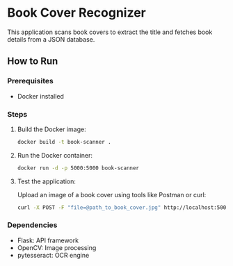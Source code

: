 # Book Cover Recognizer

This application scans book covers to extract the title and fetches book details from a JSON database.

## How to Run

### Prerequisites
- Docker installed

### Steps
1. Build the Docker image:
   ```bash
   docker build -t book-scanner .
2. Run the Docker container:
    ```bash
    docker run -d -p 5000:5000 book-scanner
    ```
3. Test the application:

    Upload an image of a book cover using tools like Postman or curl:
     ```bash
     curl -X POST -F "file=@path_to_book_cover.jpg" http://localhost:5000/upload
     ```
### Dependencies
* Flask: API framework
* OpenCV: Image processing
* pytesseract: OCR engine



